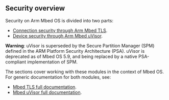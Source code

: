 ## Security overview

Security on Arm Mbed OS is divided into two parts:

- [Connection security through Arm Mbed TLS](/docs/development/reference/tls.html).
- [Device security through Arm Mbed uVisor](/docs/development/reference/uvisor.html).

<span class="warnings">**Warning**: uVisor is superseded by the Secure Partition Manager (SPM) defined in the ARM Platform Security Architecture (PSA). uVisor is deprecated as of Mbed OS 5.9, and being replaced by a native PSA-compliant implementation of SPM.</span>

The sections cover working with these modules in the context of Mbed OS. For generic documentation for both modules, see:

- [Mbed TLS full documentation](https://tls.mbed.org/).
- [Mbed uVisor full documentation](https://docs.mbed.com/docs/uvisor-and-uvisor-lib-documentation/en/latest/).

